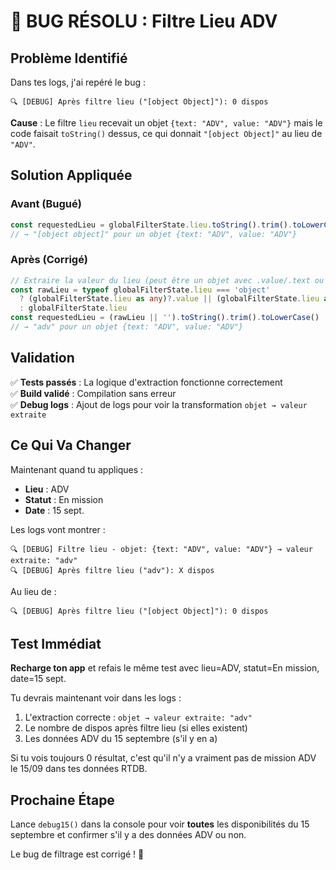 # 🐛 BUG RÉSOLU : Filtre Lieu ADV 

## Problème Identifié

Dans tes logs, j'ai repéré le bug :
```
🔍 [DEBUG] Après filtre lieu ("[object Object]"): 0 dispos
```

**Cause** : Le filtre `lieu` recevait un objet `{text: "ADV", value: "ADV"}` mais le code faisait `toString()` dessus, ce qui donnait `"[object Object]"` au lieu de `"ADV"`.

## Solution Appliquée

### Avant (Bugué)
```typescript
const requestedLieu = globalFilterState.lieu.toString().trim().toLowerCase()
// → "[object object]" pour un objet {text: "ADV", value: "ADV"}
```

### Après (Corrigé)
```typescript
// Extraire la valeur du lieu (peut être un objet avec .value/.text ou une string)
const rawLieu = typeof globalFilterState.lieu === 'object' 
  ? (globalFilterState.lieu as any)?.value || (globalFilterState.lieu as any)?.text || globalFilterState.lieu
  : globalFilterState.lieu
const requestedLieu = (rawLieu || '').toString().trim().toLowerCase()
// → "adv" pour un objet {text: "ADV", value: "ADV"}
```

## Validation

✅ **Tests passés** : La logique d'extraction fonctionne correctement  
✅ **Build validé** : Compilation sans erreur  
✅ **Debug logs** : Ajout de logs pour voir la transformation `objet → valeur extraite`

## Ce Qui Va Changer

Maintenant quand tu appliques :
- **Lieu** : ADV 
- **Statut** : En mission
- **Date** : 15 sept.

Les logs vont montrer :
```
🔍 [DEBUG] Filtre lieu - objet: {text: "ADV", value: "ADV"} → valeur extraite: "adv"
🔍 [DEBUG] Après filtre lieu ("adv"): X dispos
```

Au lieu de :
```
🔍 [DEBUG] Après filtre lieu ("[object Object]"): 0 dispos
```

## Test Immédiat

**Recharge ton app** et refais le même test avec lieu=ADV, statut=En mission, date=15 sept.

Tu devrais maintenant voir dans les logs :
1. L'extraction correcte : `objet → valeur extraite: "adv"`
2. Le nombre de dispos après filtre lieu (si elles existent)
3. Les données ADV du 15 septembre (s'il y en a)

Si tu vois toujours 0 résultat, c'est qu'il n'y a vraiment pas de mission ADV le 15/09 dans tes données RTDB.

## Prochaine Étape

Lance `debug15()` dans la console pour voir **toutes** les disponibilités du 15 septembre et confirmer s'il y a des données ADV ou non.

Le bug de filtrage est corrigé ! 🎉
